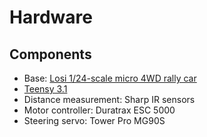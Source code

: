 Hardware
========

Components
----------

- Base: [Losi 1/24-scale micro 4WD rally car](http://www.losi.com/Products/Default.aspx?ProdID=LOSB0241T3)
- [Teensy 3.1](https://www.pjrc.com/teensy/)
- Distance measurement: Sharp IR sensors
- Motor controller: Duratrax ESC 5000
- Steering servo: Tower Pro MG90S
